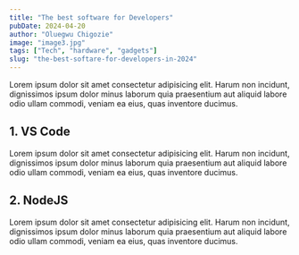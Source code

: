 ```yaml
---
title: "The best software for Developers"
pubDate: 2024-04-20
author: "Oluegwu Chigozie"
image: "image3.jpg"
tags: ["Tech", "hardware", "gadgets"]
slug: "the-best-softare-for-developers-in-2024"
---
```


Lorem ipsum dolor sit amet consectetur adipisicing elit. Harum non incidunt, dignissimos ipsum dolor minus laborum quia praesentium aut aliquid labore odio ullam commodi, veniam ea eius, quas inventore ducimus.

## 1. VS Code

Lorem ipsum dolor sit amet consectetur adipisicing elit. Harum non incidunt, dignissimos ipsum dolor minus laborum quia praesentium aut aliquid labore odio ullam commodi, veniam ea eius, quas inventore ducimus.

## 2. NodeJS

Lorem ipsum dolor sit amet consectetur adipisicing elit. Harum non incidunt, dignissimos ipsum dolor minus laborum quia praesentium aut aliquid labore odio ullam commodi, veniam ea eius, quas inventore ducimus.
